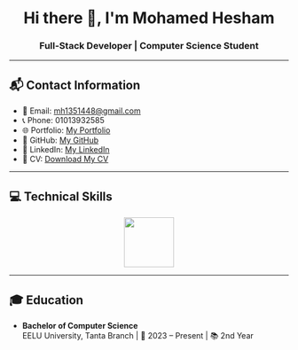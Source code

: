 <h1 align="center">
  Hi there 👋, I'm Mohamed Hesham
</h1>

<h3 align="center">
   Full-Stack Developer | Computer Science Student
</h3>

---

## 📬 Contact Information
- 📧 Email: [mh1351448@gmail.com](mailto:mh1351448@gmail.com)
- 📞 Phone: 01013932585
- 🌐 Portfolio: [My Portfolio](https://mohamedasddf.github.io/portfolio/)
- 🐙 GitHub: [My GitHub](https://github.com/Mohamedasddf)
- 🔗 LinkedIn: [My LinkedIn](https://www.linkedin.com/in/mohamed-hesham-89800029b/)
- 📄 CV: [Download My CV](https://mohamedasddf.github.io/portfolio/)

---

## 💻 Technical Skills

<div align="center" style="overflow: hidden; white-space: nowrap;">
  <div style="display: inline-block; animation: slide 20s linear infinite;">
    <img src="https://skillicons.dev/icons?i=javascript,typescript,python,html,css,django,nodejs,express,react,nextjs,mongodb,postgresql,git,github,postman,windows" height="90" style="margin: 0 10px;" />
  </div>
</div>



---

## 🎓 Education
- **Bachelor of Computer Science**  
  EELU University, Tanta Branch | 📅 2023 – Present | 📚 2nd Year


